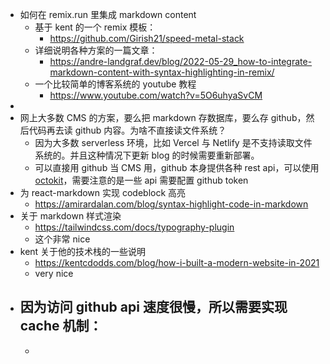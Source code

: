 - 如何在 remix.run 里集成 markdown content
	- 基于 kent 的一个 remix 模板：
		- https://github.com/Girish21/speed-metal-stack
	- 详细说明各种方案的一篇文章：
		- https://andre-landgraf.dev/blog/2022-05-29_how-to-integrate-markdown-content-with-syntax-highlighting-in-remix/
	- 一个比较简单的博客系统的 youtube 教程
		- https://www.youtube.com/watch?v=5O6uhyaSvCM
-
- 网上大多数 CMS 的方案，要么把 markdown 存数据库，要么存 github，然后代码再去读 github 内容。为啥不直接读文件系统？
	- 因为大多数 serverless 环境，比如 Vercel 与 Netlify 是不支持读取文件系统的。并且这种情况下更新 blog 的时候需要重新部署。
	- 可以直接用 github 当 CMS 用，github 本身提供各种 rest api，可以使用 [octokit](https://octokit.github.io/rest.js/v19/)，需要注意的是一些 api 需要配置 github token
- 为 react-markdown 实现 codeblock 高亮
	- https://amirardalan.com/blog/syntax-highlight-code-in-markdown
- 关于 markdown 样式渲染
	- https://tailwindcss.com/docs/typography-plugin
	- 这个非常 nice
- kent 关于他的技术栈的一些说明
	- https://kentcdodds.com/blog/how-i-built-a-modern-website-in-2021
	- very nice
- 因为访问 github api 速度很慢，所以需要实现 cache 机制：
	-
	-